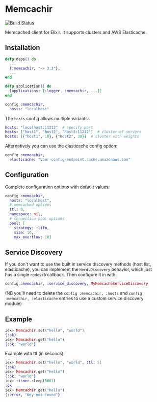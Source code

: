 # Memcachir

[![Build Status](https://secure.travis-ci.org/peillis/memcachir.png)](http://travis-ci.org/peillis/memcachir)

Memcached client for Elixir. It supports clusters and AWS Elasticache.

## Installation

```elixir
defp deps() do
  ...
  {:memcachir, "~> 3.3"},
  ...
end

defp application() do
  [applications: [:logger, :memcachir, ...]]
end
```

```elixir
config :memcachir,
  hosts: "localhost"
```

The `hosts` config allows multiple variants:

```elixir
hosts: "localhost:11212"  # specify port
hosts: ["host1", "host2", "host3:11212"]  # cluster of servers
hosts: [{"host1", 10}, {"host2", 30}]  # cluster with weights
```

Alternatively you can use the elasticache config option:

```elixir
config :memcachir,
  elasticache: "your-config-endpoint.cache.amazonaws.com"
```

## Configuration

Complete configuration options with default values:

```elixir
config :memcachir,
  hosts: "localhost",
  # memcached options
  ttl: 0,
  namespace: nil,
  # connection pool options
  pool: [
    strategy: :lifo,
    size: 10,
    max_overflow: 10]
```

## Service Discovery

If you don't want to use the built in service discovery methods (host list, elasticache), you can implement the `Herd.Discovery` behavior, which just has a single `nodes/0` callback.  Then configure it in with:

```elixir
config :memcachir, :service_discovery, MyMemcacheServiceDiscovery
```

(NB you'll need to delete the `config :memcachir, :hosts` and `config :memcachir, :elasticache` entries to use a custom service discovery module)

## Example

```elixir
iex> Memcachir.set("hello", "world")
{:ok}
iex> Memcachir.get("hello")
{:ok, "world"}
```

Example with ttl (in seconds)
```elixir
iex> Memcachir.set("hello", "world", ttl: 5)
{:ok}
iex> Memcachir.get("hello")
{:ok, "world"}
iex> :timer.sleep(5001)
:ok
iex> Memcachir.get("hello")
{:error, "Key not found"}
```